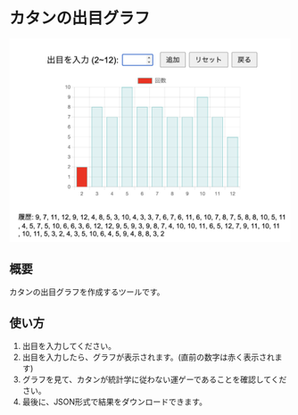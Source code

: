 # カタンの出目グラフ
![alt text](image.png)

## 概要
カタンの出目グラフを作成するツールです。


## 使い方
1. 出目を入力してください。
2. 出目を入力したら、グラフが表示されます。(直前の数字は赤く表示されます)
3. グラフを見て、カタンが統計学に従わない運ゲーであることを確認してください。
4. 最後に、JSON形式で結果をダウンロードできます。
